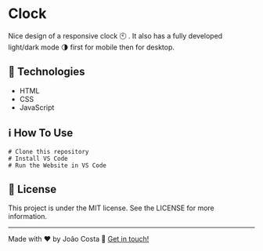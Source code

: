 # Clock
Nice design of a responsive clock :clock10: . It also has a fully developed light/dark mode :last_quarter_moon: first for mobile then for desktop.
## 🚀 Technologies
- HTML
- CSS 
- JavaScript 
## ℹ️ How To Use
~~~ 
# Clone this repository
# Install VS Code
# Run the Website in VS Code
~~~
## 📝 License
This project is under the MIT license. See the LICENSE for more information.

---

Made with ♥ by João Costa :wave: [Get in touch!](https://www.linkedin.com/in/joaocosta123/)